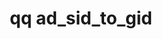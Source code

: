 ---
category: ad
command: ad_sid_to_gid
optional_options:
- alternate:
  - --sid
  help: Get the GID that corresponds to this SID
  name: -s
  required: true
permalink: /qq-cli-command-guide/ad/ad_sid_to_gid.html
positional_options: []
sidebar: qq_cli_command_reference_sidebar
summary: This section explains how to use the <code>qq ad_sid_to_gid</code> command.
synopsis: Get GID from SID
title: qq ad_sid_to_gid
usage: qq ad_sid_to_gid [-h] -s SID
zendesk_source: qq CLI Command Guide

---